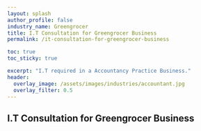 ```yaml
---
layout: splash 
author_profile: false 
industry_name: Greengrocer
title: I.T Consultation for Greengrocer Business
permalink: /it-consultation-for-greengrocer-business

toc: true
toc_sticky: true

excerpt: "I.T required in a Accountancy Practice Business."
header:
  overlay_image: /assets/images/industries/accountant.jpg
  overlay_filter: 0.5 
---
```


## I.T Consultation for Greengrocer Business